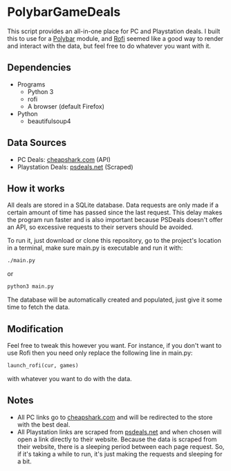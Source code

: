 # PolybarGameDeals
This script provides an all-in-one place for PC and Playstation deals. I built this to use for a [Polybar](https://github.com/polybar/polybar) module, and [Rofi](https://github.com/davatorium/rofi) seemed like a good way to render and interact with the data, but feel free to do whatever you want with it.

## Dependencies
  - Programs
    - Python 3
    - rofi
    - A browser (default Firefox)
  - Python
    - beautifulsoup4

## Data Sources
  - PC Deals: [cheapshark.com](https://www.cheapshark.com/) (API)
  - Playstation Deals: [psdeals.net](https://psdeals.net/) (Scraped)

## How it works
All deals are stored in a SQLite database. Data requests are only made if a certain amount of time has passed since the last request. This delay makes the program run faster and is also important because PSDeals doesn't offer an API, so excessive requests to their servers should be avoided.

To run it, just download or clone this repository, go to the project's location in a terminal, make sure main.[]()py is executable and run it with:
```bash
./main.py
```
or
```bash
python3 main.py
```
The database will be automatically created and populated, just give it some time to fetch the data.

## Modification
Feel free to tweak this however you want. For instance, if you don't want to use Rofi then you need only replace the following line in main.[]()py:
```python
launch_rofi(cur, games)
```
with whatever you want to do with the data. 

## Notes
  - All PC links go to [cheapshark.com](https://www.cheapshark.com/) and will be redirected to the store with the best deal.
  - All Playstation links are scraped from [psdeals.net](https://psdeals.net/) and when chosen will open a link directly to their website. Because the data is scraped from their website, there is a sleeping period between each page request. So, if it's taking a while to run, it's just making the requests and sleeping for a bit.

